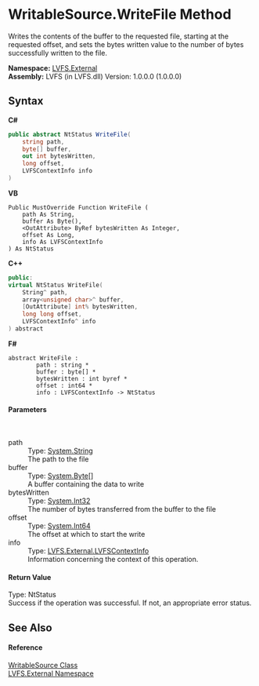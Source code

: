 # WritableSource.WriteFile Method 
 

Writes the contents of the buffer to the requested file, starting at the requested offset, and sets the bytes written value to the number of bytes successfully written to the file.

**Namespace:**&nbsp;<a href="ce38c3d6-f720-9c09-02a8-24d191d963ed">LVFS.External</a><br />**Assembly:**&nbsp;LVFS (in LVFS.dll) Version: 1.0.0.0 (1.0.0.0)

## Syntax

**C#**<br />
``` C#
public abstract NtStatus WriteFile(
	string path,
	byte[] buffer,
	out int bytesWritten,
	long offset,
	LVFSContextInfo info
)
```

**VB**<br />
``` VB
Public MustOverride Function WriteFile ( 
	path As String,
	buffer As Byte(),
	<OutAttribute> ByRef bytesWritten As Integer,
	offset As Long,
	info As LVFSContextInfo
) As NtStatus
```

**C++**<br />
``` C++
public:
virtual NtStatus WriteFile(
	String^ path, 
	array<unsigned char>^ buffer, 
	[OutAttribute] int% bytesWritten, 
	long long offset, 
	LVFSContextInfo^ info
) abstract
```

**F#**<br />
``` F#
abstract WriteFile : 
        path : string * 
        buffer : byte[] * 
        bytesWritten : int byref * 
        offset : int64 * 
        info : LVFSContextInfo -> NtStatus 

```


#### Parameters
&nbsp;<dl><dt>path</dt><dd>Type: <a href="http://msdn2.microsoft.com/en-us/library/s1wwdcbf" target="_blank">System.String</a><br />The path to the file</dd><dt>buffer</dt><dd>Type: <a href="http://msdn2.microsoft.com/en-us/library/yyb1w04y" target="_blank">System.Byte</a>[]<br />A buffer containing the data to write</dd><dt>bytesWritten</dt><dd>Type: <a href="http://msdn2.microsoft.com/en-us/library/td2s409d" target="_blank">System.Int32</a><br />The number of bytes transferred from the buffer to the file</dd><dt>offset</dt><dd>Type: <a href="http://msdn2.microsoft.com/en-us/library/6yy583ek" target="_blank">System.Int64</a><br />The offset at which to start the write</dd><dt>info</dt><dd>Type: <a href="09c74a4d-3965-0d4b-f9f9-f9b54f7d56d9">LVFS.External.LVFSContextInfo</a><br />Information concerning the context of this operation.</dd></dl>

#### Return Value
Type: NtStatus<br />Success if the operation was successful. If not, an appropriate error status.

## See Also


#### Reference
<a href="eef32198-3bf0-ea5f-1d5c-ef3cf7488a57">WritableSource Class</a><br /><a href="ce38c3d6-f720-9c09-02a8-24d191d963ed">LVFS.External Namespace</a><br />